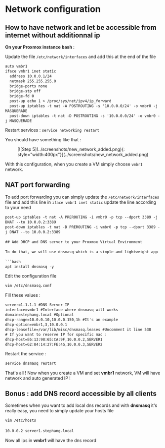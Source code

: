 # Network configuration

## How to have network and let be accessible from internet without additionnal ip

**On your Proxmox instance bash :**

Update the file `/etc/network/interfaces` and add this at the end of the file

```text
auto vmbr1
iface vmbr1 inet static
  address 10.0.0.1/24
  netmask 255.255.255.0
  bridge-ports none
  bridge-stp off
  bridge-fd 0
  post-up echo 1 > /proc/sys/net/ipv4/ip_forward
  post-up iptables -t nat -A POSTROUTING -s '10.0.0.0/24' -o vmbr0 -j MASQUERADE
  post-down iptables -t nat -D POSTROUTING -s '10.0.0.0/24' -o vmbr0 -j MASQUERADE
```

Restart services : `service networking restart`

You should have something like that :
<figure markdown>
[![Step 5](../screenshots/new_network_added.png){: style="width:400px"}](../screenshots/new_network_added.png)
</figure>

With this configuration, when you create a VM simply choose `vmbr1` network.

## NAT port forwarding

To add port forwarding you can simply update the `/etc/network/interfaces` file
and add this line in `iface vmbr1 inet static` update the line according to
your need

```text
post-up iptables -t nat -A PREROUTING -i vmbr0 -p tcp --dport 3389 -j DNAT --to 10.0.0.2:3389
post-down iptables -t nat -D PREROUTING -i vmbr0 -p tcp --dport 3389 -j DNAT --to 10.0.0.2:3389

## Add DHCP and DNS server to your Proxmox Virtual Environment

To do that, we will use dnsmasq which is a simple and lightweight app

```bash
apt install dnsmasq -y
```

Edit the configuration file

```bash
vim /etc/dnsmasq.conf
```

Fill these values :

```text
server=1.1.1.1 #DNS Server IP
interface=vmbr1 #Interface where dnsmasq will works
domain=stephang.local #Optional
dhcp-range=10.0.0.10,10.0.0.150,1h #It's an example
dhcp-option=vmbr1,3,10.0.0.1
dhcp-leasefile=/var/lib/misc/dnsmasq.leases #Uncomment it line 538
# If you want to reserve IP for specific mac :
dhcp-host=E6:13:98:65:CA:9F,10.0.0.2,SERVER1
dhcp-host=G2:84:14:27:FE:4G,10.0.0.3,SERVER2
```

Restart the service :

```bash
service dnsmasq restart
```

That's all !
Now when you create a VM and set **vmbr1** network, VM will have
network and auto generated IP !

## Bonus : add DNS record accessible by all clients

Sometimes when you want to add local dns records and with **dnsmasq** it's
really easy, you need to simply update your hosts file

```bash
vim /etc/hosts

10.0.0.2 server1.stephang.local
```

Now all ips in **vmbr1** will have the dns record

